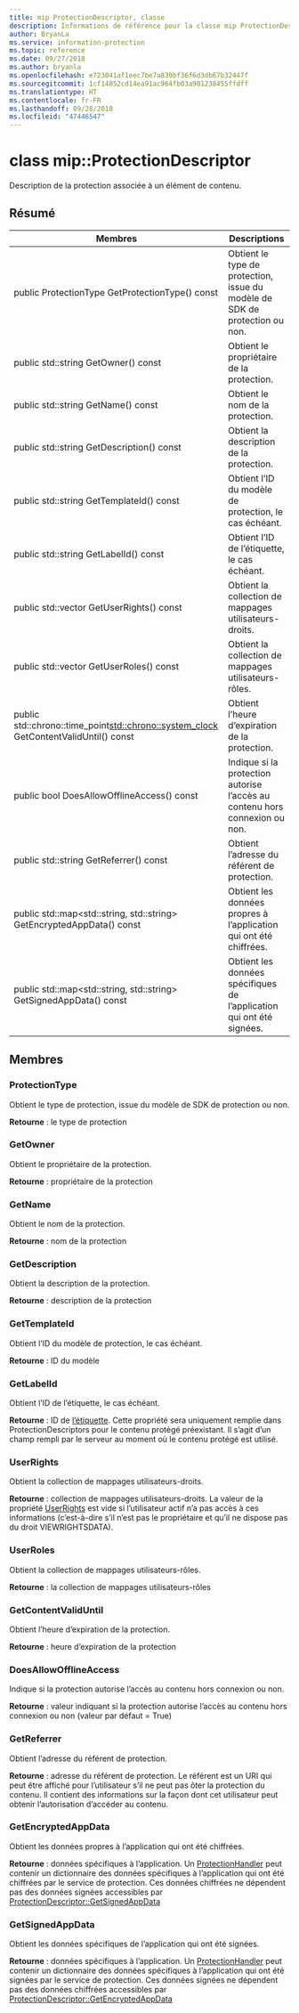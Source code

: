 ```yaml
---
title: mip ProtectionDescriptor, classe
description: Informations de référence pour la classe mip ProtectionDescriptor
author: BryanLa
ms.service: information-protection
ms.topic: reference
ms.date: 09/27/2018
ms.author: bryanla
ms.openlocfilehash: e723041af1eec7be7a839bf36f6d3db67b32447f
ms.sourcegitcommit: 1cf14852cd14ea91ac964fb03a901238455ffdff
ms.translationtype: HT
ms.contentlocale: fr-FR
ms.lasthandoff: 09/28/2018
ms.locfileid: "47446547"
---
```

# <a name="class-mipprotectiondescriptor"></a>class mip::ProtectionDescriptor 
Description de la protection associée à un élément de contenu.
  
## <a name="summary"></a>Résumé
 Membres                        | Descriptions                                
--------------------------------|---------------------------------------------
 public ProtectionType GetProtectionType() const  |  Obtient le type de protection, issue du modèle de SDK de protection ou non.
 public std::string GetOwner() const  |  Obtient le propriétaire de la protection.
 public std::string GetName() const  |  Obtient le nom de la protection.
 public std::string GetDescription() const  |  Obtient la description de la protection.
 public std::string GetTemplateId() const  |  Obtient l’ID du modèle de protection, le cas échéant.
 public std::string GetLabelId() const  |  Obtient l’ID de l’étiquette, le cas échéant.
public std::vector<UserRights> GetUserRights() const  |  Obtient la collection de mappages utilisateurs-droits.
public std::vector<UserRoles> GetUserRoles() const  |  Obtient la collection de mappages utilisateurs-rôles.
public std::chrono::time_point<std::chrono::system_clock> GetContentValidUntil() const  |  Obtient l’heure d’expiration de la protection.
 public bool DoesAllowOfflineAccess() const  |  Indique si la protection autorise l’accès au contenu hors connexion ou non.
 public std::string GetReferrer() const  |  Obtient l’adresse du référent de protection.
public std::map<std::string, std::string> GetEncryptedAppData() const  |  Obtient les données propres à l’application qui ont été chiffrées.
public std::map<std::string, std::string> GetSignedAppData() const  |  Obtient les données spécifiques de l’application qui ont été signées.
  
## <a name="members"></a>Membres
  
### <a name="protectiontype"></a>ProtectionType
Obtient le type de protection, issue du modèle de SDK de protection ou non.

  
**Retourne** : le type de protection
  
### <a name="getowner"></a>GetOwner
Obtient le propriétaire de la protection.

  
**Retourne** : propriétaire de la protection
  
### <a name="getname"></a>GetName
Obtient le nom de la protection.

  
**Retourne** : nom de la protection
  
### <a name="getdescription"></a>GetDescription
Obtient la description de la protection.

  
**Retourne** : description de la protection
  
### <a name="gettemplateid"></a>GetTemplateId
Obtient l’ID du modèle de protection, le cas échéant.

  
**Retourne** : ID du modèle
  
### <a name="getlabelid"></a>GetLabelId
Obtient l’ID de l’étiquette, le cas échéant.

  
**Retourne** : ID de [l’étiquette](class_mip_label.md). Cette propriété sera uniquement remplie dans ProtectionDescriptors pour le contenu protégé préexistant. Il s’agit d’un champ rempli par le serveur au moment où le contenu protégé est utilisé.
  
### <a name="userrights"></a>UserRights
Obtient la collection de mappages utilisateurs-droits.

  
**Retourne** : collection de mappages utilisateurs-droits. La valeur de la propriété [UserRights](class_mip_userrights.md) est vide si l’utilisateur actif n’a pas accès à ces informations (c’est-à-dire s’il n’est pas le propriétaire et qu’il ne dispose pas du droit VIEWRIGHTSDATA).
  
### <a name="userroles"></a>UserRoles
Obtient la collection de mappages utilisateurs-rôles.

  
**Retourne** : la collection de mappages utilisateurs-rôles
  
### <a name="getcontentvaliduntil"></a>GetContentValidUntil
Obtient l’heure d’expiration de la protection.

  
**Retourne** : heure d’expiration de la protection
  
### <a name="doesallowofflineaccess"></a>DoesAllowOfflineAccess
Indique si la protection autorise l’accès au contenu hors connexion ou non.

  
**Retourne** : valeur indiquant si la protection autorise l’accès au contenu hors connexion ou non (valeur par défaut = True)
  
### <a name="getreferrer"></a>GetReferrer
Obtient l’adresse du référent de protection.

  
**Retourne** : adresse du référent de protection. Le référent est un URI qui peut être affiché pour l’utilisateur s’il ne peut pas ôter la protection du contenu. Il contient des informations sur la façon dont cet utilisateur peut obtenir l’autorisation d’accéder au contenu.
  
### <a name="getencryptedappdata"></a>GetEncryptedAppData
Obtient les données propres à l’application qui ont été chiffrées.

  
**Retourne** : données spécifiques à l’application. Un [ProtectionHandler](class_mip_protectionhandler.md) peut contenir un dictionnaire des données spécifiques à l’application qui ont été chiffrées par le service de protection. Ces données chiffrées ne dépendent pas des données signées accessibles par [ProtectionDescriptor::GetSignedAppData](class_mip_protectiondescriptor.md#getsignedappdata)
  
### <a name="getsignedappdata"></a>GetSignedAppData
Obtient les données spécifiques de l’application qui ont été signées.

  
**Retourne** : données spécifiques à l’application. Un [ProtectionHandler](class_mip_protectionhandler.md) peut contenir un dictionnaire des données spécifiques à l’application qui ont été signées par le service de protection. Ces données signées ne dépendent pas des données chiffrées accessibles par [ProtectionDescriptor::GetEncryptedAppData](class_mip_protectiondescriptor.md#getencryptedappdata)